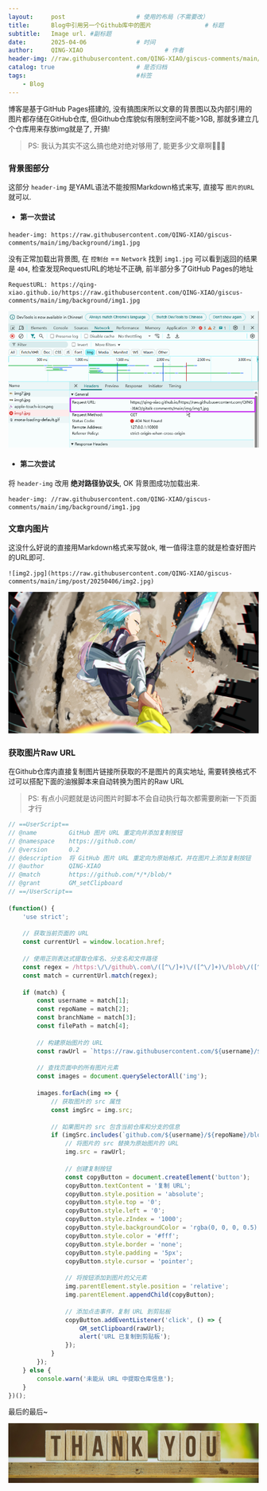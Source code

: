 ```yaml
---
layout:     post   				    # 使用的布局（不需要改）
title:      Blog中引用另一个Github库中的图片 				# 标题 
subtitle:   Image url. #副标题
date:       2025-04-06 				# 时间
author:     QING-XIAO						# 作者
header-img: //raw.githubusercontent.com/QING-XIAO/giscus-comments/main/img/background/img1.jpg	#这篇文章标题背景图片
catalog: true 						# 是否归档
tags:								#标签
    - Blog
---
```


博客是基于GitHub Pages搭建的, 没有搞图床所以文章的背景图以及内部引用的图片都存储在GitHub仓库, 但Github仓库貌似有限制空间不能>1GB, 那就多建立几个仓库用来存放img就是了, 开搞!

> PS: 我认为其实不这么搞也绝对绝对够用了, 能更多少文章啊🤣🤣🤣

### 背景图部分
这部分 ```header-img``` 是YAML语法不能按照Markdown格式来写, 直接写 ```图片的URL``` 就可以.

- #### 第一次尝试
```
header-img: https://raw.githubusercontent.com/QING-XIAO/giscus-comments/main/img/background/img1.jpg
```
没有正常加载出背景图, 在 ```控制台``` == ```Network``` 找到 ```img1.jpg``` 可以看到返回的结果是 ```404```, 检查发现RequestURL的地址不正确, 前半部分多了GitHub Pages的地址
```
RequestURL: https://qing-xiao.github.io/https://raw.githubusercontent.com/QING-XIAO/giscus-comments/main/img/background/img1.jpg
```
![img4.jpg](https://raw.githubusercontent.com/QING-XIAO/giscus-comments/main/img/post/20250406/img4.jpg)

- #### 第二次尝试
将 ```header-img``` 改用 **绝对路径协议头**, OK 背景图成功加载出来.
```
header-img: //raw.githubusercontent.com/QING-XIAO/giscus-comments/main/img/background/img1.jpg
```

### 文章内图片
这没什么好说的直接用Markdown格式来写就ok, 唯一值得注意的就是检查好图片的URL即可.
```
![img2.jpg](https://raw.githubusercontent.com/QING-XIAO/giscus-comments/main/img/post/20250406/img2.jpg)
```
![img2.jpg](https://raw.githubusercontent.com/QING-XIAO/giscus-comments/main/img/post/20250406/img2.jpg)

### 获取图片Raw URL
在Github仓库内直接复制图片链接所获取的不是图片的真实地址, 需要转换格式不过可以搭配下面的油猴脚本来自动转换为图片的Raw URL
> PS: 有点小问题就是访问图片时脚本不会自动执行每次都需要刷新一下页面才行

```javascript
// ==UserScript==
// @name         GitHub 图片 URL 重定向并添加复制按钮
// @namespace    https://github.com/
// @version      0.2
// @description  将 GitHub 图片 URL 重定向为原始格式，并在图片上添加复制按钮
// @author       QING-XIAO
// @match        https://github.com/*/*/blob/*
// @grant        GM_setClipboard
// ==/UserScript==

(function() {
    'use strict';

    // 获取当前页面的 URL
    const currentUrl = window.location.href;

    // 使用正则表达式提取仓库名、分支名和文件路径
    const regex = /https:\/\/github\.com\/([^\/]+)\/([^\/]+)\/blob\/([^\/]+)\/(.+)/;
    const match = currentUrl.match(regex);

    if (match) {
        const username = match[1];
        const repoName = match[2];
        const branchName = match[3];
        const filePath = match[4];

        // 构建原始图片的 URL
        const rawUrl = `https://raw.githubusercontent.com/${username}/${repoName}/${branchName}/${filePath}`;

        // 查找页面中的所有图片元素
        const images = document.querySelectorAll('img');

        images.forEach(img => {
            // 获取图片的 src 属性
            const imgSrc = img.src;

            // 如果图片的 src 包含当前仓库和分支的信息
            if (imgSrc.includes(`github.com/${username}/${repoName}/blob/${branchName}`)) {
                // 将图片的 src 替换为原始图片的 URL
                img.src = rawUrl;

                // 创建复制按钮
                const copyButton = document.createElement('button');
                copyButton.textContent = '复制 URL';
                copyButton.style.position = 'absolute';
                copyButton.style.top = '0';
                copyButton.style.left = '0';
                copyButton.style.zIndex = '1000';
                copyButton.style.backgroundColor = 'rgba(0, 0, 0, 0.5)';
                copyButton.style.color = '#fff';
                copyButton.style.border = 'none';
                copyButton.style.padding = '5px';
                copyButton.style.cursor = 'pointer';

                // 将按钮添加到图片的父元素
                img.parentElement.style.position = 'relative';
                img.parentElement.appendChild(copyButton);

                // 添加点击事件，复制 URL 到剪贴板
                copyButton.addEventListener('click', () => {
                    GM_setClipboard(rawUrl);
                    alert('URL 已复制到剪贴板');
                });
            }
        });
    } else {
        console.warn('未能从 URL 中提取仓库信息');
    }
})();
```

最后的最后~

![ByeBye](/img/thank-you.jpg "Thank you!")
